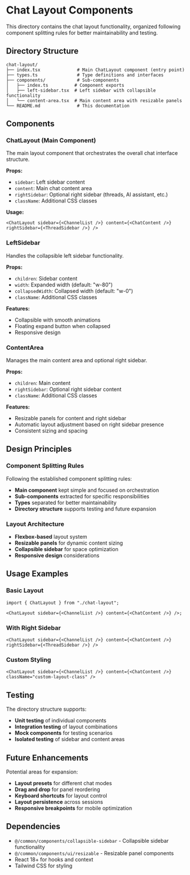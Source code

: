 # Chat Layout Components

This directory contains the chat layout functionality, organized following component splitting rules for better maintainability and testing.

## Directory Structure

```
chat-layout/
├── index.tsx              # Main ChatLayout component (entry point)
├── types.ts               # Type definitions and interfaces
├── components/            # Sub-components
│   ├── index.ts          # Component exports
│   ├── left-sidebar.tsx  # Left sidebar with collapsible functionality
│   └── content-area.tsx  # Main content area with resizable panels
└── README.md              # This documentation
```

## Components

### ChatLayout (Main Component)

The main layout component that orchestrates the overall chat interface structure.

**Props:**

- `sidebar`: Left sidebar content
- `content`: Main chat content area
- `rightSidebar`: Optional right sidebar (threads, AI assistant, etc.)
- `className`: Additional CSS classes

**Usage:**

```tsx
<ChatLayout sidebar={<ChannelList />} content={<ChatContent />} rightSidebar={<ThreadSidebar />} />
```

### LeftSidebar

Handles the collapsible left sidebar functionality.

**Props:**

- `children`: Sidebar content
- `width`: Expanded width (default: "w-80")
- `collapsedWidth`: Collapsed width (default: "w-0")
- `className`: Additional CSS classes

**Features:**

- Collapsible with smooth animations
- Floating expand button when collapsed
- Responsive design

### ContentArea

Manages the main content area and optional right sidebar.

**Props:**

- `children`: Main content
- `rightSidebar`: Optional right sidebar content
- `className`: Additional CSS classes

**Features:**

- Resizable panels for content and right sidebar
- Automatic layout adjustment based on right sidebar presence
- Consistent sizing and spacing

## Design Principles

### Component Splitting Rules

Following the established component splitting rules:

- **Main component** kept simple and focused on orchestration
- **Sub-components** extracted for specific responsibilities
- **Types** separated for better maintainability
- **Directory structure** supports testing and future expansion

### Layout Architecture

- **Flexbox-based** layout system
- **Resizable panels** for dynamic content sizing
- **Collapsible sidebar** for space optimization
- **Responsive design** considerations

## Usage Examples

### Basic Layout

```tsx
import { ChatLayout } from "./chat-layout";

<ChatLayout sidebar={<ChannelList />} content={<ChatContent />} />;
```

### With Right Sidebar

```tsx
<ChatLayout sidebar={<ChannelList />} content={<ChatContent />} rightSidebar={<ThreadSidebar />} />
```

### Custom Styling

```tsx
<ChatLayout sidebar={<ChannelList />} content={<ChatContent />} className="custom-layout-class" />
```

## Testing

The directory structure supports:

- **Unit testing** of individual components
- **Integration testing** of layout combinations
- **Mock components** for testing scenarios
- **Isolated testing** of sidebar and content areas

## Future Enhancements

Potential areas for expansion:

- **Layout presets** for different chat modes
- **Drag and drop** for panel reordering
- **Keyboard shortcuts** for layout control
- **Layout persistence** across sessions
- **Responsive breakpoints** for mobile optimization

## Dependencies

- `@/common/components/collapsible-sidebar` - Collapsible sidebar functionality
- `@/common/components/ui/resizable` - Resizable panel components
- React 18+ for hooks and context
- Tailwind CSS for styling
